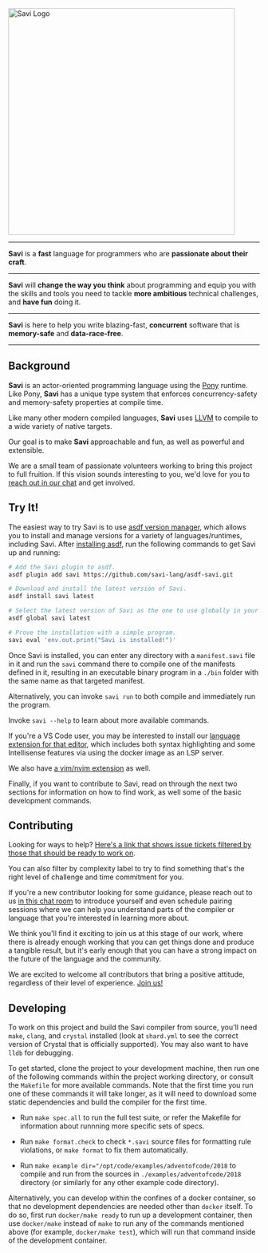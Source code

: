 <img alt="Savi Logo" src="./assets/savi-logo-rect.png" width="454px" />

---

**Savi** is a **fast** language for programmers
  who are **passionate about their craft**.

---

**Savi** will **change the way you think** about programming
  and equip you with the skills and tools you need
    to tackle **more ambitious** technical challenges,
    and **have fun** doing it.

---

**Savi** is here to help you write blazing-fast,
  **concurrent** software that is **memory-safe** and **data-race-free**.

---

## Background

**Savi** is an actor-oriented programming language using the [Pony](https://www.ponylang.io/) runtime. Like Pony, **Savi** has a unique type system that enforces concurrency-safety and memory-safety properties at compile time.

Like many other modern compiled languages, **Savi** uses [LLVM](https://llvm.org/) to compile to a wide variety of native targets.

Our goal is to make **Savi** approachable and fun, as well as powerful and extensible.

We are a small team of passionate volunteers working to bring this project to full fruition. If this vision sounds interesting to you, we'd love for you to [reach out in our chat](https://savi.zulipchat.com/) and get involved.

## Try It!

The easiest way to try Savi is to use [asdf version manager](https://asdf-vm.com/), which allows you to install and manage versions for a variety of languages/runtimes, including Savi. After [installing asdf](https://asdf-vm.com/guide/getting-started.html#_1-install-dependencies), run the following commands to get Savi up and running:

```sh
# Add the Savi plugin to asdf.
asdf plugin add savi https://github.com/savi-lang/asdf-savi.git

# Download and install the latest version of Savi.
asdf install savi latest

# Select the latest version of Savi as the one to use globally in your shell.
asdf global savi latest

# Prove the installation with a simple program.
savi eval 'env.out.print("Savi is installed!")'
```

Once Savi is installed, you can enter any directory with a `manifest.savi` file in it and run the `savi` command there to compile one of the manifests defined in it, resulting in an executable binary program in a `./bin` folder with the same name as that targeted manifest.

Alternatively, you can invoke `savi run` to both compile and immediately run the program.

Invoke `savi --help` to learn about more available commands.

If you're a VS Code user, you may be interested to install our [language extension for that editor](./tooling/vscode), which includes both syntax highlighting and some Intellisense features via using the docker image as an LSP server.

We also have [a vim/nvim extension](./tooling/coc-nvim) as well.

Finally, if you want to contribute to Savi, read on through the next two sections for information on how to find work, as well some of the basic development commands.

## Contributing

Looking for ways to help? [Here's a link that shows issue tickets filtered by those that should be ready to work on](https://github.com/savi-lang/savi/issues?q=is%3Aissue+is%3Aopen+sort%3Aupdated-desc+-label%3ABLOCKED+-label%3A%22complexity+4%3A+scary%22+-label%3A%22needs+design%22).

You can also filter by complexity label to try to find something that's the right level of challenge and time commitment for you.

If you're a new contributor looking for some guidance, please reach out to us [in this chat room](https://savi.zulipchat.com/) to introduce yourself and even schedule pairing sessions where we can help you understand parts of the compiler or language that you're interested in learning more about.

We think you'll find it exciting to join us at this stage of our work, where there is already enough working that you can get things done and produce a tangible result, but it's early enough that you can have a strong impact on the future of the language and the community.

We are excited to welcome all contributors that bring a positive attitude, regardless of their level of experience. [Join us!](https://savi.zulipchat.com/)

## Developing

To work on this project and build the Savi compiler from source, you'll need `make`, `clang`, and `crystal` installed (look at `shard.yml` to see the correct version of Crystal that is officially supported). You may also want to have `lldb` for debugging.

To get started, clone the project to your development machine, then run one of the following commands within the project working directory, or consult the `Makefile` for more available commands. Note that the first time you run one of these commands it will take longer, as it will need to download some static dependencies and build the compiler for the first time.

- Run `make spec.all` to run the full test suite, or refer the Makefile for information about runnning more specific sets of specs.

- Run `make format.check` to check `*.savi` source files for formatting rule violations, or `make format` to fix them automatically.

- Run `make example dir="/opt/code/examples/adventofcode/2018` to compile and run from the sources in `./examples/adventofcode/2018` directory (or similarly for any other example code directory).

Alternatively, you can develop within the confines of a docker container, so that no development dependencies are needed other than `docker` itself. To do so, first run `docker/make ready` to run up a development container, then use `docker/make` instead of `make` to run any of the commands mentioned above (for example, `docker/make test`), which will run that command inside of the development container.

